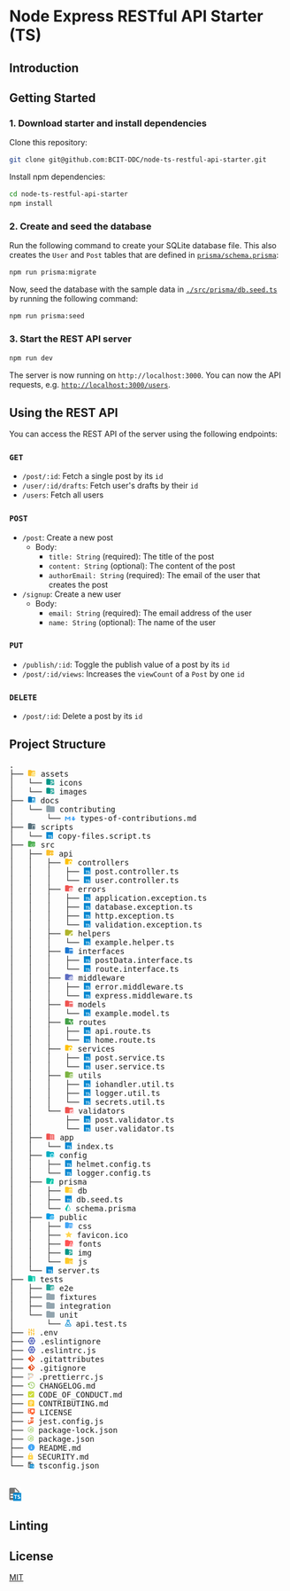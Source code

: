 # Node Express RESTful API Starter (TS)

## Introduction

## Getting Started

### 1. Download starter and install dependencies

Clone this repository:

```sh
git clone git@github.com:BCIT-DDC/node-ts-restful-api-starter.git
```

Install npm dependencies:

```sh
cd node-ts-restful-api-starter
npm install
```

### 2. Create and seed the database

Run the following command to create your SQLite database file. This also creates the `User` and `Post` tables that are defined in [`prisma/schema.prisma`](./prisma/schema.prisma):

```sh
npm run prisma:migrate
```

Now, seed the database with the sample data in [`./src/prisma/db.seed.ts`](./src/prisma/db.seed.ts) by running the following command:

```sh
npm run prisma:seed
```

### 3. Start the REST API server

```sh
npm run dev
```

The server is now running on `http://localhost:3000`. You can now the API requests, e.g. [`http://localhost:3000/users`](http://localhost:3000/users).

## Using the REST API

You can access the REST API of the server using the following endpoints:

### `GET`

-   `/post/:id`: Fetch a single post by its `id`
-   `/user/:id/drafts`: Fetch user's drafts by their `id`
-   `/users`: Fetch all users

### `POST`

-   `/post`: Create a new post
    -   Body:
        -   `title: String` (required): The title of the post
        -   `content: String` (optional): The content of the post
        -   `authorEmail: String` (required): The email of the user that creates the post
-   `/signup`: Create a new user
    -   Body:
        -   `email: String` (required): The email address of the user
        -   `name: String` (optional): The name of the user

### `PUT`

-   `/publish/:id`: Toggle the publish value of a post by its `id`
-   `/post/:id/views`: Increases the `viewCount` of a `Post` by one `id`

### `DELETE`

-   `/post/:id`: Delete a post by its `id`

## Project Structure

<pre>
.
├── <img src="./assets/icons/folder-resource.svg" style="display: inline-block; margin: 0; padding:0"  height="12"/> assets
│   └── <img src="./assets/icons/folder-images.svg" style="display: inline-block; margin: 0; padding:0"  height="12"/> icons
│   └── <img src="./assets/icons/folder-images.svg" style="display: inline-block; margin: 0; padding:0"  height="12"/> images
├── <img src="./assets/icons/folder-docs.svg" style="display: inline-block; margin: 0; padding:0"  height="12"/> docs
│   └── <img src="./assets/icons/folder-folder.svg" style="display: inline-block; margin: 0; padding:0"  height="12"/> contributing
│       └── <img src="./assets/icons/markdown.svg" style="display: inline-block; margin: 0; padding:0"  height="8"/> types-of-contributions.md
├── <img src="./assets/icons/folder-scripts.svg" style="display: inline-block; margin: 0; padding:0"  height="12"/> scripts
│   └── <img src="./assets/icons/typescript.svg" style="display: inline-block; margin: 0; padding:0"  height="12"/> copy-files.script.ts
├── <img src="./assets/icons/folder-src.svg" style="display: inline-block; margin: 0; padding:0"  height="12"/> src
│   ├── <img src="./assets/icons/folder-api.svg" style="display: inline-block; margin: 0; padding:0"  height="12"/> api
│   │   ├── <img src="./assets/icons/folder-controller.svg" style="display: inline-block; margin: 0; padding:0"  height="12"/> controllers
│   │   │   ├── <img src="./assets/icons/typescript.svg" style="display: inline-block; margin: 0; padding:0"  height="12"/> post.controller.ts
│   │   │   └── <img src="./assets/icons/typescript.svg" style="display: inline-block; margin: 0; padding:0"  height="12"/> user.controller.ts
│   │   ├── <img src="./assets/icons/folder-error.svg" style="display: inline-block; margin: 0; padding:0"  height="12"/> errors
│   │   │   ├── <img src="./assets/icons/typescript.svg" style="display: inline-block; margin: 0; padding:0"  height="12"/> application.exception.ts
│   │   │   ├── <img src="./assets/icons/typescript.svg" style="display: inline-block; margin: 0; padding:0"  height="12"/> database.exception.ts
│   │   │   ├── <img src="./assets/icons/typescript.svg" style="display: inline-block; margin: 0; padding:0"  height="12"/> http.exception.ts
│   │   │   └── <img src="./assets/icons/typescript.svg" style="display: inline-block; margin: 0; padding:0"  height="12"/> validation.exception.ts
│   │   ├── <img src="./assets/icons/folder-helper.svg" style="display: inline-block; margin: 0; padding:0"  height="12"/> helpers
│   │   │   └── <img src="./assets/icons/typescript.svg" style="display: inline-block; margin: 0; padding:0"  height="12"/> example.helper.ts
│   │   ├── <img src="./assets/icons/folder-interface.svg" style="display: inline-block; margin: 0; padding:0"  height="12"/> interfaces
│   │   │   ├── <img src="./assets/icons/typescript.svg" style="display: inline-block; margin: 0; padding:0"  height="12"/> postData.interface.ts
│   │   │   └── <img src="./assets/icons/typescript.svg" style="display: inline-block; margin: 0; padding:0"  height="12"/> route.interface.ts
│   │   ├── <img src="./assets/icons/folder-middleware.svg" style="display: inline-block; margin: 0; padding:0"  height="12"/> middleware
│   │   │   ├── <img src="./assets/icons/typescript.svg" style="display: inline-block; margin: 0; padding:0"  height="12"/> error.middleware.ts
│   │   │   └── <img src="./assets/icons/typescript.svg" style="display: inline-block; margin: 0; padding:0"  height="12"/> express.middleware.ts
│   │   ├── <img src="./assets/icons/folder-class.svg" style="display: inline-block; margin: 0; padding:0"  height="12"/> models
│   │   │   └── <img src="./assets/icons/typescript.svg" style="display: inline-block; margin: 0; padding:0"  height="12"/> example.model.ts
│   │   ├── <img src="./assets/icons/folder-routes.svg" style="display: inline-block; margin: 0; padding:0"  height="12"/> routes
│   │   │   ├── <img src="./assets/icons/typescript.svg" style="display: inline-block; margin: 0; padding:0"  height="12"/> api.route.ts
│   │   │   └── <img src="./assets/icons/typescript.svg" style="display: inline-block; margin: 0; padding:0"  height="12"/> home.route.ts
│   │   ├── <img src="./assets/icons/folder-controller.svg" style="display: inline-block; margin: 0; padding:0"  height="12"/> services
│   │   │   ├── <img src="./assets/icons/typescript.svg" style="display: inline-block; margin: 0; padding:0"  height="12"/> post.service.ts
│   │   │   └── <img src="./assets/icons/typescript.svg" style="display: inline-block; margin: 0; padding:0"  height="12"/> user.service.ts
│   │   ├── <img src="./assets/icons/folder-utils.svg" style="display: inline-block; margin: 0; padding:0"  height="12"/> utils
│   │   │   ├── <img src="./assets/icons/typescript.svg" style="display: inline-block; margin: 0; padding:0"  height="12"/> iohandler.util.ts
│   │   │   ├── <img src="./assets/icons/typescript.svg" style="display: inline-block; margin: 0; padding:0"  height="12"/> logger.util.ts
│   │   │   └── <img src="./assets/icons/typescript.svg" style="display: inline-block; margin: 0; padding:0"  height="12"/> secrets.util.ts
│   │   └── <img src="./assets/icons/folder-rules.svg" style="display: inline-block; margin: 0; padding:0"  height="12"/> validators
│   │       ├── <img src="./assets/icons/typescript.svg" style="display: inline-block; margin: 0; padding:0"  height="12"/> post.validator.ts
│   │       └── <img src="./assets/icons/typescript.svg" style="display: inline-block; margin: 0; padding:0"  height="12"/> user.validator.ts
│   ├── <img src="./assets/icons/folder-app.svg" style="display: inline-block; margin: 0; padding:0"  height="12"/> app
│   │   └── <img src="./assets/icons/typescript.svg" style="display: inline-block; margin: 0; padding:0"  height="12"/> index.ts
│   ├── <img src="./assets/icons/folder-config.svg" style="display: inline-block; margin: 0; padding:0"  height="12"/> config
│   │   ├── <img src="./assets/icons/typescript.svg" style="display: inline-block; margin: 0; padding:0"  height="12"/> helmet.config.ts
│   │   └── <img src="./assets/icons/typescript.svg" style="display: inline-block; margin: 0; padding:0"  height="12"/> logger.config.ts
│   ├── <img src="./assets/icons/folder-prisma.svg" style="display: inline-block; margin: 0; padding:0"  height="12"/> prisma
│   │   ├── <img src="./assets/icons/folder-database.svg" style="display: inline-block; margin: 0; padding:0"  height="12"/> db
│   │   ├── <img src="./assets/icons/typescript.svg" style="display: inline-block; margin: 0; padding:0"  height="12"/> db.seed.ts
│   │   └── <img src="./assets/icons/prisma.svg" style="display: inline-block; margin: 0; padding:0"  height="12"/> schema.prisma
│   ├── <img src="./assets/icons/folder-public.svg" style="display: inline-block; margin: 0; padding:0"  height="12"/> public
│   │   ├── <img src="./assets/icons/folder-css.svg" style="display: inline-block; margin: 0; padding:0"  height="12"/> css
│   │   ├── <img src="./assets/icons/favicon.svg" style="display: inline-block; margin: 0; padding:0"  height="12"/> favicon.ico
│   │   ├── <img src="./assets/icons/folder-font.svg" style="display: inline-block; margin: 0; padding:0"  height="12"/> fonts
│   │   ├── <img src="./assets/icons/folder-images.svg" style="display: inline-block; margin: 0; padding:0"  height="12"/> img
│   │   └── <img src="./assets/icons/folder-javascript.svg" style="display: inline-block; margin: 0; padding:0"  height="12"/> js
│   └── <img src="./assets/icons/typescript.svg" style="display: inline-block; margin: 0; padding:0"  height="12"/> server.ts
├── <img src="./assets/icons/folder-test.svg" style="display: inline-block; margin: 0; padding:0"  height="12"/> tests
│   ├── <img src="./assets/icons/folder-coverage.svg" style="display: inline-block; margin: 0; padding:0"  height="12"/> e2e
│   ├── <img src="./assets/icons/folder-folder.svg" style="display: inline-block; margin: 0; padding:0"  height="12"/> fixtures
│   ├── <img src="./assets/icons/folder-folder.svg" style="display: inline-block; margin: 0; padding:0"  height="12"/> integration
│   └── <img src="./assets/icons/folder-folder.svg" style="display: inline-block; margin: 0; padding:0"  height="12"/> unit
│       └── <img src="./assets/icons/test-ts.svg" style="display: inline-block; margin: 0; padding:0"  height="12"/> api.test.ts
├── <img src="./assets/icons/tune.svg" style="display: inline-block; margin: 0; padding:0"  height="12"/> .env
├── <img src="./assets/icons/eslint.svg" style="display: inline-block; margin: 0; padding:0"  height="12"/> .eslintignore
├── <img src="./assets/icons/eslint.svg" style="display: inline-block; margin: 0; padding:0"  height="12"/> .eslintrc.js
├── <img src="./assets/icons/git.svg" style="display: inline-block; margin: 0; padding:0"  height="12"/> .gitattributes
├── <img src="./assets/icons/git.svg" style="display: inline-block; margin: 0; padding:0"  height="12"/> .gitignore
├── <img src="./assets/icons/prettier.svg" style="display: inline-block; margin: 0; padding:0"  height="12"/> .prettierrc.js
├── <img src="./assets/icons/changelog.svg" style="display: inline-block; margin: 0; padding:0"  height="12"/> CHANGELOG.md
├── <img src="./assets/icons/conduct.svg" style="display: inline-block; margin: 0; padding:0"  height="12"/> CODE_OF_CONDUCT.md
├── <img src="./assets/icons/contributing.svg" style="display: inline-block; margin: 0; padding:0"  height="12"/> CONTRIBUTING.md
├── <img src="./assets/icons/certificate.svg" style="display: inline-block; margin: 0; padding:0"  height="12"/> LICENSE
├── <img src="./assets/icons/jest.svg" style="display: inline-block; margin: 0; padding:0"  height="12"/> jest.config.js
├── <img src="./assets/icons/nodejs.svg" style="display: inline-block; margin: 0; padding:0"  height="12"/> package-lock.json
├── <img src="./assets/icons/nodejs.svg" style="display: inline-block; margin: 0; padding:0"  height="12"/> package.json
├── <img src="./assets/icons/readme.svg" style="display: inline-block; margin: 0; padding:0"  height="12"/> README.md
├── <img src="./assets/icons/lock.svg" style="display: inline-block; margin: 0; padding:0"  height="12"/> SECURITY.md
└── <img src="./assets/icons/tsconfig.svg" style="display: inline-block; margin: 0; padding:0"  height="12"/> tsconfig.json


<img src="./assets/icons/tsconfig-01.svg"   height="24"/>
</pre>

## Linting

## License

[MIT](LICENSE)
